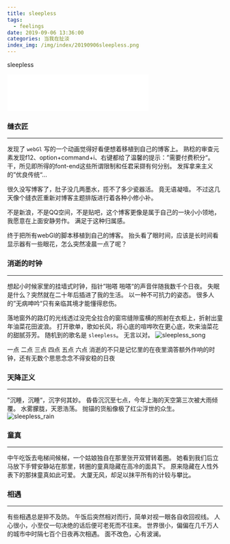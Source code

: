 ```yaml
---
title: sleepless
tags:
  - feelings
date: 2019-09-06 13:36:00
categories: 当我在扯淡
index_img: /img/index/20190906sleepless.png
---
```

sleepless

<!-- more -->
<iframe frameborder="no" border="0" marginwidth="0" marginheight="0" width=330 height=86 src="//music.163.com/outchain/player?type=2&id=30148017&auto=1&height=66"></iframe>

### 缝衣匠
---
发现了 `webGl` 写的一个动画觉得好看便想着移植到自己的博客上。
熟稔的审查元素发现f12、option+command+i、右键都给了温馨的提示：”需要付费积分“。
干，所见即所得的font-end这些所谓限制和任君采撷有何分别。
发挥拿来主义的”优良传统“...

很久没写博客了，肚子没几两墨水，揽不了多少瓷器活。
竟无语凝噎。
不过这几天像个缝衣匠重新对博客主题排版进行着各种小修小补。

不是新浪，不是QQ空间，不是贴吧，这个博客更像是属于自己的一块小小领地，我愿意在上面安静劳作。
满足于这种归属感。

终于把所有webGl的脚本移植到自己的博客。
抬头看了眼时间，应该是长时间看显示器有一些眼花，怎么突然凌晨一点了呢？

### 消逝的时钟
---
想起小时候家里的挂墙式时钟，指针”啪嗒 啪嗒“的声音伴随我数千个日夜。
失眠是什么？突然就在二十年后插进了我的生活。
以一种不可抗力的姿态。
很多人的”无病呻吟“只有亲临其境才能懂得悲伤。

落地窗外的路灯的光线透过没完全拉合的窗帘缝隙蛮横的照射在衣柜上，折射出童年油菜花田波浪。
打开歌单，歌如长风，将心底的喧哗吹在更心底，吹来油菜花的甜腻芬芳。
随机到的歌名是 `sleepless`。
无言以对。
![sleepless_song](sleepless_song.png)

一点
二点
三点
四点
五点
六点
消逝的不只是记忆里的在夜里滴答额外作响的时钟，还有无数个思思念念不得安稳的日夜

### 天降正义
---
”沉睡，沉睡“，沉字何其妙。
昏昏沉沉至七点，今年上海的天空第三次被大雨倾覆。
水雾朦胧，天恩浩荡。
抛锚的货船像极了红尘浮世的众生。
![sleepless_rain](sleepless_rain.png)

### 童真
---
中午吃饭去电梯间候梯，一个姑娘独自在那里张开双臂转着圈。
她看到我们后立马放下手臂安静站在那里，转圈的童真隐藏在高冷的面具下。
原来隐藏在人性外表下的那抹童真如此可爱。
大厦无风，却足以抹平所有的计较与攀比。

### 相遇
---
有些相遇总是猝不及防。
午饭后突然相对而行，简单对视一眼各自收回视线。
人心很小，小至仅一句决绝的话后便可老死而不往来。
世界很小，偏偏在几千万人的城市中时隔七百个日夜再次相遇。
面不改色，心有波澜。


